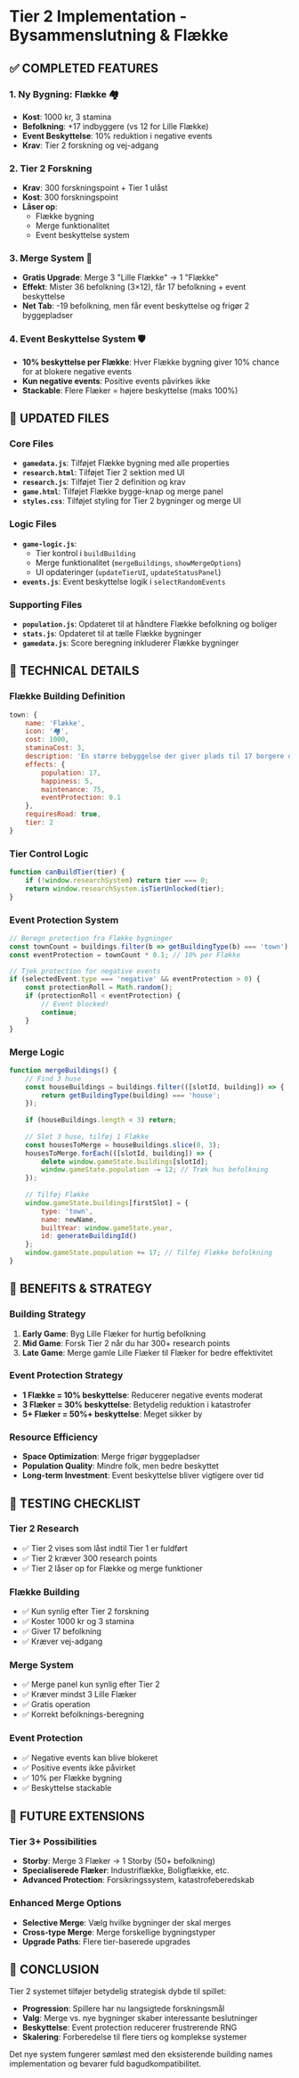 # Tier 2 Implementation - Bysammenslutning & Flække

## ✅ COMPLETED FEATURES

### 1. Ny Bygning: Flække 🏘️
- **Kost**: 1000 kr, 3 stamina
- **Befolkning**: +17 indbyggere (vs 12 for Lille Flække)
- **Event Beskyttelse**: 10% reduktion i negative events
- **Krav**: Tier 2 forskning og vej-adgang

### 2. Tier 2 Forskning
- **Krav**: 300 forskningspoint + Tier 1 ulåst
- **Kost**: 300 forskningspoint
- **Låser op**:
  - Flække bygning
  - Merge funktionalitet
  - Event beskyttelse system

### 3. Merge System 🔄
- **Gratis Upgrade**: Merge 3 "Lille Flække" → 1 "Flække"
- **Effekt**: Mister 36 befolkning (3×12), får 17 befolkning + event beskyttelse
- **Net Tab**: -19 befolkning, men får event beskyttelse og frigør 2 byggepladser

### 4. Event Beskyttelse System 🛡️
- **10% beskyttelse per Flække**: Hver Flække bygning giver 10% chance for at blokere negative events
- **Kun negative events**: Positive events påvirkes ikke
- **Stackable**: Flere Flæker = højere beskyttelse (maks 100%)

## 📁 UPDATED FILES

### Core Files
- **`gamedata.js`**: Tilføjet Flække bygning med alle properties
- **`research.html`**: Tilføjet Tier 2 sektion med UI
- **`research.js`**: Tilføjet Tier 2 definition og krav
- **`game.html`**: Tilføjet Flække bygge-knap og merge panel
- **`styles.css`**: Tilføjet styling for Tier 2 bygninger og merge UI

### Logic Files
- **`game-logic.js`**: 
  - Tier kontrol i `buildBuilding`
  - Merge funktionalitet (`mergeBuildings`, `showMergeOptions`)
  - UI opdateringer (`updateTierUI`, `updateStatusPanel`)
- **`events.js`**: Event beskyttelse logik i `selectRandomEvents`

### Supporting Files
- **`population.js`**: Opdateret til at håndtere Flække befolkning og boliger
- **`stats.js`**: Opdateret til at tælle Flække bygninger
- **`gamedata.js`**: Score beregning inkluderer Flække bygninger

## 🔧 TECHNICAL DETAILS

### Flække Building Definition
```javascript
town: {
    name: 'Flække',
    icon: '🏘️',
    cost: 1000,
    staminaCost: 3,
    description: 'En større bebyggelse der giver plads til 17 borgere og reducerer negative events med 10%',
    effects: {
        population: 17,
        happiness: 5,
        maintenance: 75,
        eventProtection: 0.1
    },
    requiresRoad: true,
    tier: 2
}
```

### Tier Control Logic
```javascript
function canBuildTier(tier) {
    if (!window.researchSystem) return tier === 0;
    return window.researchSystem.isTierUnlocked(tier);
}
```

### Event Protection System
```javascript
// Beregn protection fra Flække bygninger
const townCount = buildings.filter(b => getBuildingType(b) === 'town').length;
const eventProtection = townCount * 0.1; // 10% per Flække

// Tjek protection for negative events
if (selectedEvent.type === 'negative' && eventProtection > 0) {
    const protectionRoll = Math.random();
    if (protectionRoll < eventProtection) {
        // Event blocked!
        continue;
    }
}
```

### Merge Logic
```javascript
function mergeBuildings() {
    // Find 3 huse
    const houseBuildings = buildings.filter(([slotId, building]) => {
        return getBuildingType(building) === 'house';
    });
    
    if (houseBuildings.length < 3) return;
    
    // Slet 3 huse, tilføj 1 Flække
    const housesToMerge = houseBuildings.slice(0, 3);
    housesToMerge.forEach(([slotId, building]) => {
        delete window.gameState.buildings[slotId];
        window.gameState.population -= 12; // Træk hus befolkning
    });
    
    // Tilføj Flække
    window.gameState.buildings[firstSlot] = {
        type: 'town',
        name: newName,
        builtYear: window.gameState.year,
        id: generateBuildingId()
    };
    window.gameState.population += 17; // Tilføj Flække befolkning
}
```

## 🎯 BENEFITS & STRATEGY

### Building Strategy
1. **Early Game**: Byg Lille Flæker for hurtig befolkning
2. **Mid Game**: Forsk Tier 2 når du har 300+ research points
3. **Late Game**: Merge gamle Lille Flæker til Flæker for bedre effektivitet

### Event Protection Strategy
- **1 Flække = 10% beskyttelse**: Reducerer negative events moderat
- **3 Flæker = 30% beskyttelse**: Betydelig reduktion i katastrofer
- **5+ Flæker = 50%+ beskyttelse**: Meget sikker by

### Resource Efficiency
- **Space Optimization**: Merge frigør byggepladser
- **Population Quality**: Mindre folk, men bedre beskyttet
- **Long-term Investment**: Event beskyttelse bliver vigtigere over tid

## 🧪 TESTING CHECKLIST

### Tier 2 Research
- ✅ Tier 2 vises som låst indtil Tier 1 er fuldført
- ✅ Tier 2 kræver 300 research points
- ✅ Tier 2 låser op for Flække og merge funktioner

### Flække Building
- ✅ Kun synlig efter Tier 2 forskning
- ✅ Koster 1000 kr og 3 stamina
- ✅ Giver 17 befolkning
- ✅ Kræver vej-adgang

### Merge System
- ✅ Merge panel kun synlig efter Tier 2
- ✅ Kræver mindst 3 Lille Flæker
- ✅ Gratis operation
- ✅ Korrekt befolknings-beregning

### Event Protection
- ✅ Negative events kan blive blokeret
- ✅ Positive events ikke påvirket
- ✅ 10% per Flække bygning
- ✅ Beskyttelse stackable

## 🔮 FUTURE EXTENSIONS

### Tier 3+ Possibilities
- **Storby**: Merge 3 Flæker → 1 Storby (50+ befolkning)
- **Specialiserede Flæker**: Industriflække, Boligflække, etc.
- **Advanced Protection**: Forsikringssystem, katastrofeberedskab

### Enhanced Merge Options
- **Selective Merge**: Vælg hvilke bygninger der skal merges
- **Cross-type Merge**: Merge forskellige bygningstyper
- **Upgrade Paths**: Flere tier-baserede upgrades

## 🎉 CONCLUSION

Tier 2 systemet tilføjer betydelig strategisk dybde til spillet:

- **Progression**: Spillere har nu langsigtede forskningsmål
- **Valg**: Merge vs. nye bygninger skaber interessante beslutninger  
- **Beskyttelse**: Event protection reducerer frustrerende RNG
- **Skalering**: Forberedelse til flere tiers og komplekse systemer

Det nye system fungerer sømløst med den eksisterende building names implementation og bevarer fuld bagudkompatibilitet.
